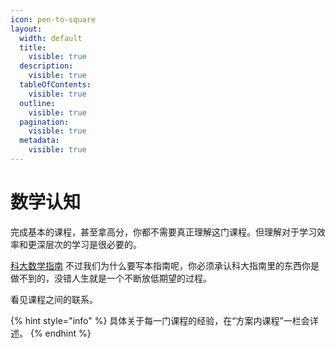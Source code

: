 ```yaml
---
icon: pen-to-square
layout:
  width: default
  title:
    visible: true
  description:
    visible: true
  tableOfContents:
    visible: true
  outline:
    visible: true
  pagination:
    visible: true
  metadata:
    visible: true
---
```


# 数学认知

完成基本的课程，甚至拿高分，你都不需要真正理解这门课程。但理解对于学习效率和更深层次的学习是很必要的。

[科大数学指南](https://www.zhangjy9610.me/USTCdata.html)
不过我们为什么要写本指南呢，你必须承认科大指南里的东西你是做不到的，没错人生就是一个不断放低期望的过程。

看见课程之间的联系。

{% hint style="info" %} 具体关于每一门课程的经验，在“方案内课程”一栏会详述。 {% endhint %}

